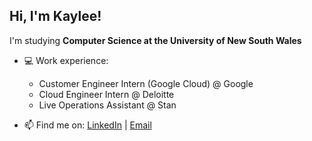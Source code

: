 ## Hi, I'm Kaylee!

I'm studying **Computer Science at the University of New South Wales**
- 💻 Work experience:
  - Customer Engineer Intern (Google Cloud) @ Google
  - Cloud Engineer Intern @ Deloitte
  - Live Operations Assistant @ Stan

- 📫 Find me on: [LinkedIn](https://linkedin.com/in/kayleecragg) | [Email](mailto:kayleeanncragg@gmail.com)



<!--
📫 Visit my website that is severely outdated: https://kayleecragg.github.io/

**kayleecragg/kayleecragg** is a ✨ _special_ ✨ repository because its `README.md` (this file) appears on your GitHub profile.

Here are some ideas to get you started:

- 🔭 I’m currently working on ...
- 🌱 I’m currently learning ...
- 👯 I’m looking to collaborate on ...
- 🤔 I’m looking for help with ...
- 💬 Ask me about ...
- 📫 How to reach me: ...
- 😄 Pronouns: ...
- ⚡ Fun fact: ...
-->
